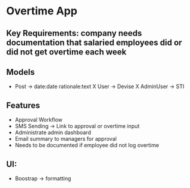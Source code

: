# Overtime App

## Key Requirements: company needs documentation that salaried employees did or did not get overtime each week

## Models
- Post -> date:date rationale:text
X User -> Devise
X AdminUser -> STI

## Features
- Approval Workflow
- SMS Sending -> Link to approval or overtime input
- Administrate admin dashboard
- Email summary to managers for approval
- Needs to be documented if employee did not log overtime

## UI:
- Boostrap -> formatting